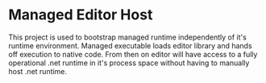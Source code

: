 Managed Editor Host
===================

This project is used to bootstrap managed runtime independently of it's runtime environment. Managed executable loads
editor library and hands off execution to native code. From then on editor will have access to a fully operational .net
runtime in it's process space without having to manually host .net runtime.
